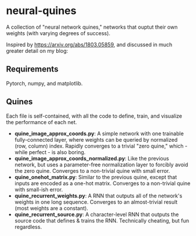 # neural-quines
A collection of "neural network quines," networks that ouptut their own weights (with varying degrees of success).

Inspired by https://arxiv.org/abs/1803.05859, and discussed in much greater detail on my blog: <link>

## Requirements
Pytorch, numpy, and matplotlib.  

## Quines

Each file is self-contained, with all the code to define, train, and visualize the performance of each net.  

 - **quine_image_approx_coords.py**: A simple network with one trainable fully-connected layer, where weights can be queried by normalized (row, column) index.  Rapidly converges to a trivial "zero quine," which - while perfect - is also boring.  
 - **quine_image_approx_coords_normalized.py**: Like the previous network, but uses a parameter-free normalization layer to forcibly avoid the zero quine.  Converges to a non-trivial quine with small error.  
 - **quine_onehot_matrix.py**: Similar to the previous quine, except that inputs are encoded as a one-hot matrix.  Converges to a non-trivial quine with small-ish error.
 - **quine_recurrent_weights.py**: A RNN that outputs all of the network's weights in one long sequence.  Converges to an almost-trivial result (most weights are a constant).  
 - **quine_recurrent_source.py**: A character-level RNN that outputs the source code that defines & trains the RNN.  Technically cheating, but fun regardless.  
